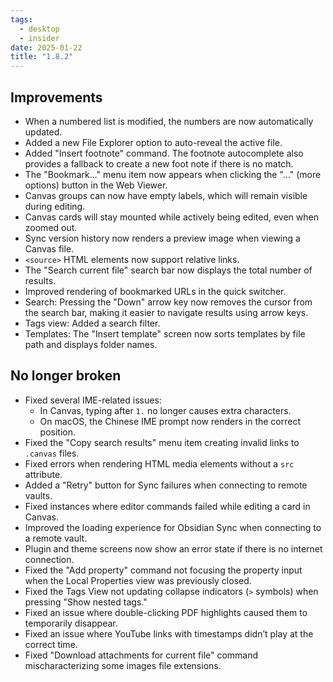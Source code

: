 ```yaml
---
tags:
  - desktop
  - insider
date: 2025-01-22
title: "1.8.2"
---
```


## Improvements

- When a numbered list is modified, the numbers are now automatically updated.
- Added a new File Explorer option to auto-reveal the active file.
- Added "Insert footnote" command. The footnote autocomplete also provides a fallback to create a new foot note if there is no match.
- The "Bookmark..." menu item now appears when clicking the "..." (more options) button in the Web Viewer.
- Canvas groups can now have empty labels, which will remain visible during editing.
- Canvas cards will stay mounted while actively being edited, even when zoomed out.
- Sync version history now renders a preview image when viewing a Canvas file.
- `<source>` HTML elements now support relative links.
- The "Search current file" search bar now displays the total number of results.
- Improved rendering of bookmarked URLs in the quick switcher.
- Search: Pressing the "Down" arrow key now removes the cursor from the search bar, making it easier to navigate results using arrow keys.
- Tags view: Added a search filter.
- Templates: The "Insert template" screen now sorts templates by file path and displays folder names.

## No longer broken  

- Fixed several IME-related issues:
  - In Canvas, typing after `1.` no longer causes extra characters.
  - On macOS, the Chinese IME prompt now renders in the correct position.
- Fixed the "Copy search results" menu item creating invalid links to `.canvas` files.
- Fixed errors when rendering HTML media elements without a `src` attribute.
- Added a "Retry" button for Sync failures when connecting to remote vaults.
- Fixed instances where editor commands failed while editing a card in Canvas.
- Improved the loading experience for Obsidian Sync when connecting to a remote vault.
- Plugin and theme screens now show an error state if there is no internet connection.
- Fixed the "Add property" command not focusing the property input when the Local Properties view was previously closed.
- Fixed the Tags View not updating collapse indicators (`>` symbols) when pressing "Show nested tags."
- Fixed an issue where double-clicking PDF highlights caused them to temporarily disappear.
- Fixed an issue where YouTube links with timestamps didn’t play at the correct time.
- Fixed "Download attachments for current file" command mischaracterizing some images file extensions.
